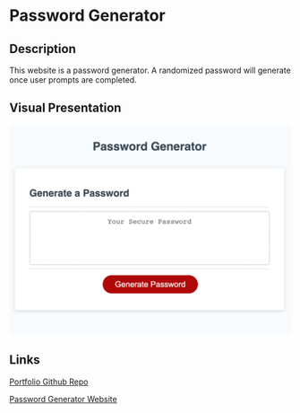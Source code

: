 # Password Generator

## Description
This website is a password generator. A randomized password will generate once user prompts are completed.

## Visual Presentation

![screenshot of website](./Develop/images/password%20generator.html.jpg)


## Links

[Portfolio Github Repo](https://github.com/jessicashong/password-generator)

[Password Generator Website](https://jessicashong.github.io/password-generator)
